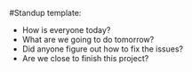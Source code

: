 #Standup template:
* How is everyone today?
* What are we going to do tomorrow?
* Did anyone figure out how to fix the issues?
* Are we close to finish this project?
